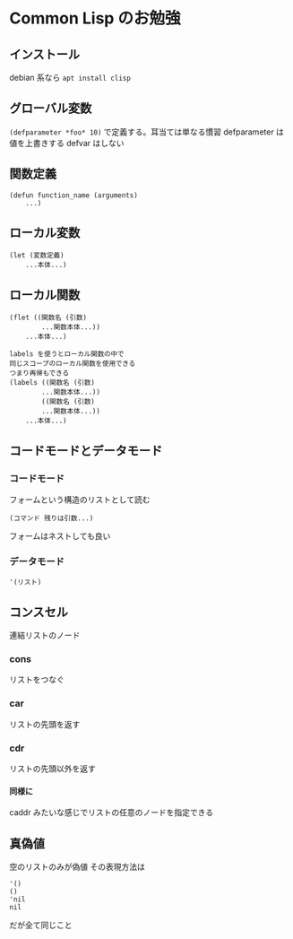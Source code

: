 # Common Lisp のお勉強
## インストール
debian 系なら
`apt install clisp`
## グローバル変数
`(defparameter *foo* 10)`
で定義する。耳当ては単なる慣習
defparameter は値を上書きする
defvar はしない
## 関数定義
```
(defun function_name (arguments)
    ...)
```
## ローカル変数
```
(let (変数定義)
    ...本体...)
```
## ローカル関数
```
(flet ((関数名 (引数)
        ...関数本体...))
    ...本体...)

labels を使うとローカル関数の中で
同じスコープのローカル関数を使用できる
つまり再帰もできる
(labels ((関数名 (引数)
        ...関数本体...))
        ((関数名 (引数)
        ...関数本体...))
    ...本体...)
```
## コードモードとデータモード
### コードモード
フォームという構造のリストとして読む
```
(コマンド 残りは引数...)
```
フォームはネストしても良い
### データモード
```
'(リスト)
```
## コンスセル
連結リストのノード
### cons
リストをつなぐ
### car
リストの先頭を返す
### cdr
リストの先頭以外を返す
#### 同様に
caddr みたいな感じでリストの任意のノードを指定できる
## 真偽値
空のリストのみが偽値
その表現方法は
```
'()
()
'nil
nil
```
だが全て同じこと
